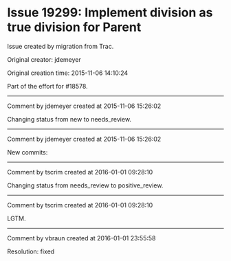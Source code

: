 # Issue 19299: Implement division as true division for Parent

Issue created by migration from Trac.

Original creator: jdemeyer

Original creation time: 2015-11-06 14:10:24

Part of the effort for #18578.


---

Comment by jdemeyer created at 2015-11-06 15:26:02

Changing status from new to needs_review.


---

Comment by jdemeyer created at 2015-11-06 15:26:02

New commits:


---

Comment by tscrim created at 2016-01-01 09:28:10

Changing status from needs_review to positive_review.


---

Comment by tscrim created at 2016-01-01 09:28:10

LGTM.


---

Comment by vbraun created at 2016-01-01 23:55:58

Resolution: fixed
